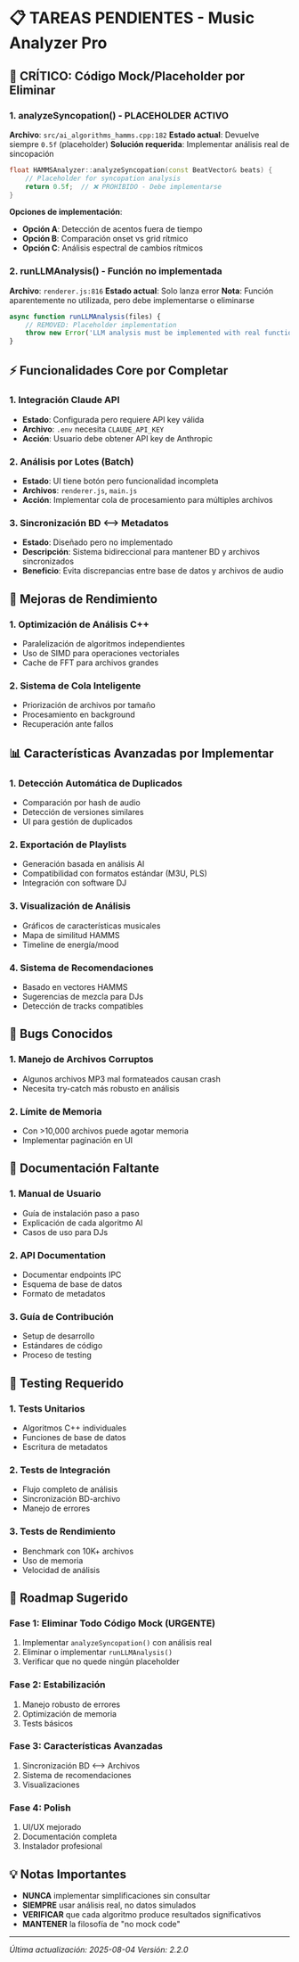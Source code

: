 # 📋 TAREAS PENDIENTES - Music Analyzer Pro

## 🚨 CRÍTICO: Código Mock/Placeholder por Eliminar

### 1. **analyzeSyncopation() - PLACEHOLDER ACTIVO**
**Archivo**: `src/ai_algorithms_hamms.cpp:182`
**Estado actual**: Devuelve siempre `0.5f` (placeholder)
**Solución requerida**: Implementar análisis real de sincopación

```cpp
float HAMMSAnalyzer::analyzeSyncopation(const BeatVector& beats) {
    // Placeholder for syncopation analysis
    return 0.5f;  // ❌ PROHIBIDO - Debe implementarse
}
```

**Opciones de implementación**:
- **Opción A**: Detección de acentos fuera de tiempo
- **Opción B**: Comparación onset vs grid rítmico
- **Opción C**: Análisis espectral de cambios rítmicos

### 2. **runLLMAnalysis() - Función no implementada**
**Archivo**: `renderer.js:816`
**Estado actual**: Solo lanza error
**Nota**: Función aparentemente no utilizada, pero debe implementarse o eliminarse

```javascript
async function runLLMAnalysis(files) {
    // REMOVED: Placeholder implementation
    throw new Error('LLM analysis must be implemented with real functionality');
}
```

## ⚡ Funcionalidades Core por Completar

### 1. **Integración Claude API**
- **Estado**: Configurada pero requiere API key válida
- **Archivo**: `.env` necesita `CLAUDE_API_KEY`
- **Acción**: Usuario debe obtener API key de Anthropic

### 2. **Análisis por Lotes (Batch)**
- **Estado**: UI tiene botón pero funcionalidad incompleta
- **Archivos**: `renderer.js`, `main.js`
- **Acción**: Implementar cola de procesamiento para múltiples archivos

### 3. **Sincronización BD ⟷ Metadatos**
- **Estado**: Diseñado pero no implementado
- **Descripción**: Sistema bidireccional para mantener BD y archivos sincronizados
- **Beneficio**: Evita discrepancias entre base de datos y archivos de audio

## 🔧 Mejoras de Rendimiento

### 1. **Optimización de Análisis C++**
- Paralelización de algoritmos independientes
- Uso de SIMD para operaciones vectoriales
- Cache de FFT para archivos grandes

### 2. **Sistema de Cola Inteligente**
- Priorización de archivos por tamaño
- Procesamiento en background
- Recuperación ante fallos

## 📊 Características Avanzadas por Implementar

### 1. **Detección Automática de Duplicados**
- Comparación por hash de audio
- Detección de versiones similares
- UI para gestión de duplicados

### 2. **Exportación de Playlists**
- Generación basada en análisis AI
- Compatibilidad con formatos estándar (M3U, PLS)
- Integración con software DJ

### 3. **Visualización de Análisis**
- Gráficos de características musicales
- Mapa de similitud HAMMS
- Timeline de energía/mood

### 4. **Sistema de Recomendaciones**
- Basado en vectores HAMMS
- Sugerencias de mezcla para DJs
- Detección de tracks compatibles

## 🐛 Bugs Conocidos

### 1. **Manejo de Archivos Corruptos**
- Algunos archivos MP3 mal formateados causan crash
- Necesita try-catch más robusto en análisis

### 2. **Límite de Memoria**
- Con >10,000 archivos puede agotar memoria
- Implementar paginación en UI

## 📝 Documentación Faltante

### 1. **Manual de Usuario**
- Guía de instalación paso a paso
- Explicación de cada algoritmo AI
- Casos de uso para DJs

### 2. **API Documentation**
- Documentar endpoints IPC
- Esquema de base de datos
- Formato de metadatos

### 3. **Guía de Contribución**
- Setup de desarrollo
- Estándares de código
- Proceso de testing

## 🧪 Testing Requerido

### 1. **Tests Unitarios**
- Algoritmos C++ individuales
- Funciones de base de datos
- Escritura de metadatos

### 2. **Tests de Integración**
- Flujo completo de análisis
- Sincronización BD-archivo
- Manejo de errores

### 3. **Tests de Rendimiento**
- Benchmark con 10K+ archivos
- Uso de memoria
- Velocidad de análisis

## 🚀 Roadmap Sugerido

### Fase 1: Eliminar Todo Código Mock (URGENTE)
1. Implementar `analyzeSyncopation()` con análisis real
2. Eliminar o implementar `runLLMAnalysis()`
3. Verificar que no quede ningún placeholder

### Fase 2: Estabilización
1. Manejo robusto de errores
2. Optimización de memoria
3. Tests básicos

### Fase 3: Características Avanzadas
1. Sincronización BD ⟷ Archivos
2. Sistema de recomendaciones
3. Visualizaciones

### Fase 4: Polish
1. UI/UX mejorado
2. Documentación completa
3. Instalador profesional

## 💡 Notas Importantes

- **NUNCA** implementar simplificaciones sin consultar
- **SIEMPRE** usar análisis real, no datos simulados
- **VERIFICAR** que cada algoritmo produce resultados significativos
- **MANTENER** la filosofía de "no mock code"

---

*Última actualización: 2025-08-04*
*Versión: 2.2.0*